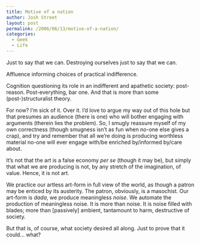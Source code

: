 ```yaml
---
title: Motive of a nation
author: Josh Street
layout: post
permalink: /2006/06/13/motive-of-a-nation/
categories:
  - Geek
  - Life
---
```

Just to say that we can. Destroying ourselves just to say that we can.

Affluence informing choices of practical indifference.

Cognition questioning its role in an indifferent and apathetic society: post-reason. Post-everything, bar one. And that is more than some (post-)structuralist theory.

For now? I&#8217;m sick of it. Over it. I&#8217;d love to argue my way out of this hole but that presumes an audience (there is one) who will bother engaging with arguments (therein lies the problem). So, I smugly reassure myself of my own correctness (though smugness isn&#8217;t as fun when no-one else gives a crap), and try and remember that all we&#8217;re doing is producing worthless material no-one will ever engage with/be enriched by/informed by/care about.

It&#8217;s not that the art is a false economy *per se* (though it may be), but simply that what we are producing is not, by any stretch of the imagination, of value. Hence, it is not art.

We practice our artless art-form in full view of the world, as though a patron may be enticed by its austerity. The patron, obviously, is a masochist. Our art-form is *dada*, we produce meaningless *noise*. We automate the production of meaningless noise. It is more than noise. It is noise filled with blades; more than [passively] ambient, tantamount to harm, destructive of society.

But that is, of course, what society desired all along. Just to prove that it could&#8230; what?